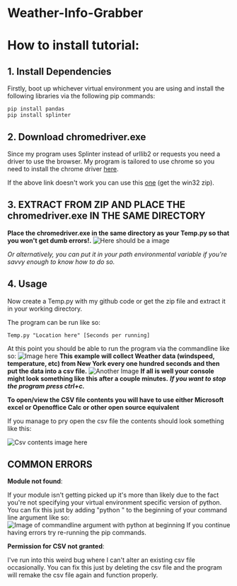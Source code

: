 # Weather-Info-Grabber
# How to install tutorial:

## 1. Install Dependencies
Firstly, boot up whichever virtual environment you are using and install the following libraries via the following pip commands:
```
pip install pandas
pip install splinter
```

## 2. Download chromedriver.exe

Since my program uses Splinter instead of urllib2 or requests you need a driver to use the browser.
My program is tailored to use chrome so you need to install the chrome driver [here](https://chromedriver.storage.googleapis.com/2.33/chromedriver_win32.zip).

If the above link doesn't work you can use this [one](https://chromedriver.storage.googleapis.com/index.html?path=2.33/) (get the win32 zip).

## 3. EXTRACT FROM ZIP AND PLACE THE chromedriver.exe IN THE SAME DIRECTORY

**Place the chromedriver.exe in the same directory as your Temp.py so that you won't get dumb errors!.**
![Here should be a image](https://github.com/MilanDonhowe/Weather-Info-Grabber/blob/master/Images/samedirectroy.png)

*Or alternatively, you can put it in your path environmental variable if you're savvy enough to know how to do so.*

## 4. Usage

Now create a Temp.py with my github code or get the zip file and extract it in your working directory.

The program can be run like so: 
```
Temp.py "Location here" [Seconds per running]
```

At this point you should be able to run the program via the commandline like so:
![Image here](https://github.com/MilanDonhowe/Weather-Info-Grabber/blob/master/Images/Codeee.PNG)
**This example will collect Weather data (windspeed, temperature, etc) from New York every one hundred seconds and then put the data into a csv file.**
![Another Image](https://github.com/MilanDonhowe/Weather-Info-Grabber/blob/master/Images/Working.PNG)
**If all is well your console might look something like this after a couple minutes.**
***If you want to stop the program press ctrl+c.***

**To open/view the CSV file contents you will have to use either Microsoft excel or Openoffice Calc or other open source equivalent**

If you manage to pry open the csv file the contents should look something like this: 

![Csv contents image here](https://github.com/MilanDonhowe/Weather-Info-Grabber/blob/master/Images/Coolio.PNG)

## COMMON ERRORS

**Module not found**:

If your module isn't getting picked up it's more than likely due to the fact you're not specifying your virtual environment specific version of python.  You can fix this just by adding "python " to the beginning of your command line argument like so:
![Image of commandline argument with python at beginning](https://github.com/MilanDonhowe/Weather-Info-Grabber/blob/master/Images/Sweettt.PNG)
If you continue having errors try re-running the pip commands.
 
**Permission for CSV not granted**:

I've run into this weird bug where I can't alter an existing csv file occasionally.  You can fix this just by deleting the csv file and the program will remake the csv file again and function properly.
 



